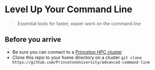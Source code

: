 # Level Up Your Command Line

> Essential tools for faster, easier work on the command line

## Before you arrive
 - Be sure you can connect to a
   [Princeton HPC cluster](https://researchcomputing.princeton.edu/ssh)
 - Clone this repo to your home directory on a cluster
   `git clone https://github.com/PrincetonUniversity/advanced-command-line`
